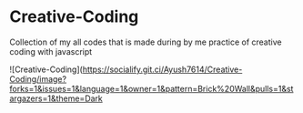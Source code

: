 # Creative-Coding

Collection of my all codes that is made during by me practice of creative coding with javascript

![Creative-Coding](https://socialify.git.ci/Ayush7614/Creative-Coding/image?forks=1&issues=1&language=1&owner=1&pattern=Brick%20Wall&pulls=1&stargazers=1&theme=Dark
